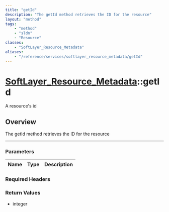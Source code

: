 ```yaml
---
title: "getId"
description: "The getId method retrieves the ID for the resource"
layout: "method"
tags:
    - "method"
    - "sldn"
    - "Resource"
classes:
    - "SoftLayer_Resource_Metadata"
aliases:
    - "/reference/services/softlayer_resource_metadata/getId"
---
```

# [SoftLayer_Resource_Metadata](/reference/services/SoftLayer_Resource_Metadata)::getId


A resource's id


## Overview 
The getId method retrieves the ID for the resource

-----

### Parameters 
|Name | Type | Description |
| --- | --- | --- |


### Required Headers


### Return Values
* integer




